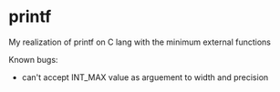 # printf
My realization of printf on C lang with the minimum external functions

Known bugs:
- can't accept INT_MAX value as arguement to width and precision
